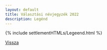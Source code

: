 ```yaml
---
layout: default
title: Választási névjegyzék 2022
description: Legénd
---
```


{% include settlementHTMLs/Legeend.html %}

[Vissza](../)